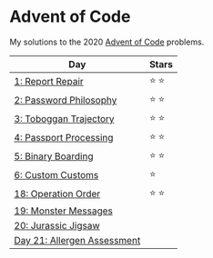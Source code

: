 # Advent of Code
My solutions to the 2020 [Advent of Code](https://adventofcode.com/2020) problems.

| Day  | Stars |
| ---  | ----- |
| [1: Report Repair](day-1) | :star: :star: |
| [2: Password Philosophy](day-2) | :star: :star: |
| [3: Toboggan Trajectory](day-3) | :star: :star: |
| [4: Passport Processing](day-4) | :star: :star: |
| [5: Binary Boarding](day-5) | :star: :star: |
| [6: Custom Customs](day-6) | :star: |
| [18: Operation Order](day-18) | :star: :star: |
| [19: Monster Messages](day-19) |  |
| [20: Jurassic Jigsaw](day-20) |  |
| [Day 21: Allergen Assessment](day-21) |  |
